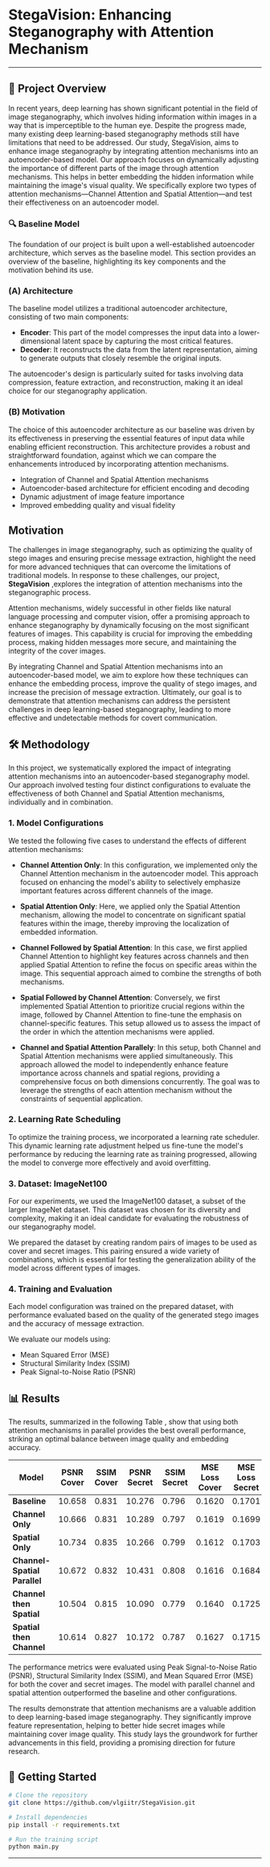 # StegaVision: Enhancing Steganography with Attention Mechanism
----

## 🚀 Project Overview

In recent years, deep learning has shown significant potential in the field of image steganography, which involves hiding information within images in a way that is imperceptible to the human eye. Despite the progress made, many existing deep learning-based steganography methods still have limitations that need to be addressed.
Our study, StegaVision, aims to enhance image steganography by integrating attention mechanisms into an autoencoder-based model. Our approach focuses on dynamically adjusting the importance of different parts of the image through attention mechanisms. This helps in better embedding the hidden information while maintaining the image's visual quality.
We specifically explore two types of attention mechanisms—Channel Attention and Spatial Attention—and test their effectiveness on an autoencoder model.

### 🔍 Baseline Model

The foundation of our project is built upon a well-established autoencoder architecture, which serves as the baseline model. This section provides an overview of the baseline, highlighting its key components and the motivation behind its use.

### (A) Architecture

The baseline model utilizes a traditional autoencoder architecture, consisting of two main components:

- **Encoder**: This part of the model compresses the input data into a lower-dimensional latent space by capturing the most critical features.
- **Decoder**: It reconstructs the data from the latent representation, aiming to generate outputs that closely resemble the original inputs.

The autoencoder's design is particularly suited for tasks involving data compression, feature extraction, and reconstruction, making it an ideal choice for our steganography application.

### (B) Motivation

The choice of this autoencoder architecture as our baseline was driven by its effectiveness in preserving the essential features of input data while enabling efficient reconstruction. This architecture provides a robust and straightforward foundation, against which we can compare the enhancements introduced by incorporating attention mechanisms.

- Integration of Channel and Spatial Attention mechanisms
- Autoencoder-based architecture for efficient encoding and decoding
- Dynamic adjustment of image feature importance
- Improved embedding quality and visual fidelity

##  Motivation

The challenges in image steganography, such as optimizing the quality of stego images and ensuring precise message extraction, highlight the need for more advanced techniques that can overcome the limitations of traditional models. In response to these challenges, our project, **StegaVision** ,explores the integration of attention mechanisms into the steganographic process. 

Attention mechanisms, widely successful in other fields like natural language processing and computer vision, offer a promising approach to enhance steganography by dynamically focusing on the most significant features of images. This capability is crucial for improving the embedding process, making hidden messages more secure, and maintaining the integrity of the cover images.

By integrating Channel and Spatial Attention mechanisms into an autoencoder-based model, we aim to explore how these techniques can enhance the embedding process, improve the quality of stego images, and increase the precision of message extraction.
Ultimately, our goal is to demonstrate that attention mechanisms can address the persistent challenges in deep learning-based steganography, leading to more effective and undetectable methods for covert communication.


## 🛠️ Methodology

In this project, we systematically explored the impact of integrating attention mechanisms into an autoencoder-based steganography model. Our approach involved testing four distinct configurations to evaluate the effectiveness of both Channel and Spatial Attention mechanisms, individually and in combination.

### 1. Model Configurations

We tested the following five cases to understand the effects of different attention mechanisms:

- **Channel Attention Only**: In this configuration, we implemented only the Channel Attention mechanism in the autoencoder model. This approach focused on enhancing the model's ability to selectively emphasize important features across different channels of the image.

- **Spatial Attention Only**: Here, we applied only the Spatial Attention mechanism, allowing the model to concentrate on significant spatial features within the image, thereby improving the localization of embedded information.

- **Channel Followed by Spatial Attention**: In this case, we first applied Channel Attention to highlight key features across channels and then applied Spatial Attention to refine the focus on specific areas within the image. This sequential approach aimed to combine the strengths of both mechanisms.

- **Spatial Followed by Channel Attention**: Conversely, we first implemented Spatial Attention to prioritize crucial regions within the image, followed by Channel Attention to fine-tune the emphasis on channel-specific features. This setup allowed us to assess the impact of the order in which the attention mechanisms were applied.

- **Channel and Spatial Attention Parallely**: In this setup, both Channel and Spatial Attention mechanisms were applied simultaneously. This approach allowed the model to independently enhance feature importance across channels and spatial regions, providing a comprehensive focus on both dimensions concurrently. The goal was to leverage the strengths of each attention mechanism without the constraints of sequential application.

### 2. Learning Rate Scheduling

To optimize the training process, we incorporated a learning rate scheduler. This dynamic learning rate adjustment helped us fine-tune the model's performance by reducing the learning rate as training progressed, allowing the model to converge more effectively and avoid overfitting.

### 3. Dataset: ImageNet100

For our experiments, we used the ImageNet100 dataset, a subset of the larger ImageNet dataset. This dataset was chosen for its diversity and complexity, making it an ideal candidate for evaluating the robustness of our steganography model.

We prepared the dataset by creating random pairs of images to be used as cover and secret images. This pairing ensured a wide variety of combinations, which is essential for testing the generalization ability of the model across different types of images.

### 4. Training and Evaluation

Each model configuration was trained on the prepared dataset, with performance evaluated based on the quality of the generated stego images and the accuracy of message extraction. 

We evaluate our models using:
- Mean Squared Error (MSE)
- Structural Similarity Index (SSIM)
- Peak Signal-to-Noise Ratio (PSNR)

## 📊 Results

The results, summarized in the following Table , show that using both attention mechanisms in parallel provides the best overall performance, striking an optimal balance between image quality and embedding accuracy.

| **Model**                  | **PSNR Cover** | **SSIM Cover** | **PSNR Secret** | **SSIM Secret** | **MSE Loss Cover** | **MSE Loss Secret** |
|----------------------------|----------------|----------------|-----------------|-----------------|--------------------|---------------------|
| **Baseline**                | 10.658         | 0.831          | 10.276          | 0.796           | 0.1620             | 0.1701              |
| **Channel Only**            | 10.666         | 0.831          | 10.289          | 0.797           | 0.1619             | 0.1699              |
| **Spatial Only**            | 10.734         | 0.835          | 10.266          | 0.799           | 0.1612             | 0.1703              |
| **Channel-Spatial Parallel**| 10.672         | 0.832          | 10.431          | 0.808           | 0.1616             | 0.1684              |
| **Channel then Spatial**    | 10.504         | 0.815          | 10.090          | 0.779           | 0.1640             | 0.1725              |
| **Spatial then Channel**    | 10.614         | 0.827          | 10.172          | 0.787           | 0.1627             | 0.1715              |

The performance metrics were evaluated using Peak Signal-to-Noise Ratio (PSNR), Structural Similarity Index (SSIM), and Mean Squared Error (MSE) for both the cover and secret images. The model with parallel channel and spatial attention outperformed the baseline and other configurations.

The results demonstrate that attention mechanisms are a valuable addition to deep learning-based image steganography. They significantly improve feature representation, helping to better hide secret images while maintaining cover image quality. This study lays the groundwork for further advancements in this field, providing a promising direction for future research.


## 🚀 Getting Started

```bash
# Clone the repository
git clone https://github.com/vlgiitr/StegaVision.git

# Install dependencies
pip install -r requirements.txt

# Run the training script
python main.py
```

----
